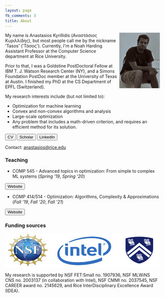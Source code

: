 ```yaml
---
layout: page
fb_comments: 3
title: About
---
```


<img src="/public/me2.jpg" width="132" height="180" align="right">

My name is Anastasios Kyrillidis (Αναστάσιος Κυριλλίδης), but most people call me by the nickname 'Tasos' ('Τάσος'). 
Currently, I'm a Noah Harding Assistant Professor at the Computer Science department at Rice University. 

Prior to that, I was a Goldstine
PostDoctoral Fellow at IBM T. J. Watson Research Center (NY), and a Simons Foundation PostDoc member at the University of Texas at Austin. 
I finished my PhD at the CS Department of EPFL (Switzerland).

My research interests include (but not limited to):
* Optimization for machine learning
* Convex and non-convex algorithms and analysis
* Large-scale optimization
* Any problem that includes a math-driven criterion, and requires an efficient method for its solution.

<button id="b_CV"> CV </button>
<button id="b_scholar"> Scholar </button>
<button id="b_LinkedIn"> LinkedIn </button>

Contact: anastasios@rice.edu

### **Teaching**

* COMP 545 - Advanced topics in optimization: From simple to complex ML systems (*Spring '19*, *Spring '20*)

<button id="COMP545"> Website </button>

* COMP 414/514 - Optimization: Algorithms, Complexity & Approximations (*Fall '19*, *Fall '20*, *Fall '21*)

<button id="COMP414"> Website </button>

### **Funding sources**

<img src="/public/logos.png" width="650" height="112" align="center">

My research is supported by NSF FET:Small no. 1907936, NSF MLWiNS CNS no. 2003137 (in collaboration with Intel), NSF CMMI no. 2037545, NSF CAREER award no. 2145629, and Rice InterDisciplinary Excellence Award (IDEA).
